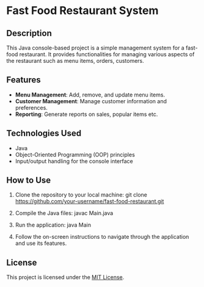 # Fast Food Restaurant System

## Description
This Java console-based project is a simple management system for a fast-food restaurant. It provides functionalities for managing various aspects of the restaurant such as menu items, orders, customers.

## Features
- **Menu Management**: Add, remove, and update menu items.
- **Customer Management**: Manage customer information and preferences.
- **Reporting**: Generate reports on sales, popular items etc.

## Technologies Used
- Java
- Object-Oriented Programming (OOP) principles
- Input/output handling for the console interface

## How to Use
1. Clone the repository to your local machine:
git clone https://github.com/your-username/fast-food-restaurant.git

2. Compile the Java files:
javac Main.java

3. Run the application:
java Main

4. Follow the on-screen instructions to navigate through the application and use its features.

## License
This project is licensed under the [MIT License](LICENSE).
